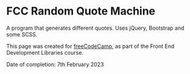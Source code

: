 # FCC Random Quote Machine

A program that generates different quotes. Uses jQuery, Bootstrap and some SCSS.

This page was created for [freeCodeCamp](https://www.freecodecamp.org/), as part of the Front End Development Libraries course.

Date of completion: 7th February 2023